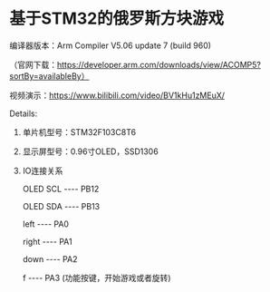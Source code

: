 # 基于STM32的俄罗斯方块游戏

编译器版本：Arm Compiler V5.06 update 7 (build 960) 

（官网下载：https://developer.arm.com/downloads/view/ACOMP5?sortBy=availableBy）

视频演示：https://www.bilibili.com/video/BV1kHu1zMEuX/

Details:
1. 单片机型号：STM32F103C8T6
   
2. 显示屏型号：0.96寸OLED，SSD1306
   
3. IO连接关系
   
   OLED SCL  ----  PB12

   OLED SDA  ----  PB13

   left      ----  PA0   
   
   right     ----  PA1

   down      ----  PA2

   f         ----  PA3  (功能按键，开始游戏或者旋转)



